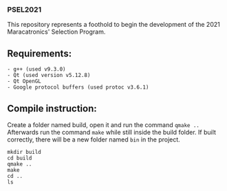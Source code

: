 ### PSEL2021

This repository represents a foothold to begin the development of the 2021 Maracatronics' Selection Program.

## Requirements:

    - g++ (used v9.3.0)
    - Qt (used version v5.12.8)
    - Qt OpenGL
    - Google protocol buffers (used protoc v3.6.1)


## Compile instruction:
Create a folder named build, open it and run the command `qmake ..`
Afterwards run the command `make` while still inside the build folder.
If built correctly, there will be a new folder named `bin` in the project.

```
mkdir build
cd build
qmake ..
make
cd ..
ls
```

